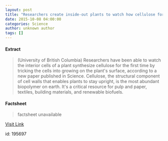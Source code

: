 ```yaml
---
layout: post
title: "Researchers create inside-out plants to watch how cellulose forms"
date: 2015-10-08 04:00:00
categories: Science
author: unknown author
tags: []
---
```



#### Extract
>(University of British Columbia) Researchers have been able to watch the interior cells of a plant synthesize cellulose for the first time by tricking the cells into growing on the plant's surface, according to a new paper published in Science. Cellulose, the structural component of cell walls that enables plants to stay upright, is the most abundant biopolymer on earth. It's a critical resource for pulp and paper, textiles, building materials, and renewable biofuels.

#### Factsheet
>factsheet unavailable

[Visit Link](http://www.eurekalert.org/pub_releases/2015-10/uobc-rci100815.php)

id:  195697
